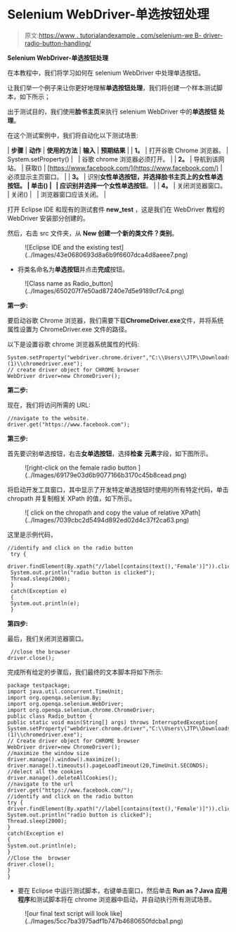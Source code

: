 # Selenium WebDriver-单选按钮处理

> 原文:[https://www . tutorialandexample . com/selenium-we B- driver-radio-button-handling/](https://www.tutorialandexample.com/selenium-web-driver-radio-button-handling/)

**Selenium WebDriver-单选按钮处理**

在本教程中，我们将学习如何在 selenium WebDriver 中处理单选按钮。

让我们举一个例子来让你更好地理解**单选按钮处理**，我们将创建一个样本测试脚本，如下所示；

出于测试目的，我们使用**脸书主页**来执行 selenium WebDriver 中的**单选按钮** **处理**。

在这个测试案例中，我们将自动化以下测试场景:

| **步骤** | **动作** | **使用的方法** | **输入** | **预期结果** |
| **1。** | 打开谷歌 Chrome 浏览器。 | System.setProperty() |   | 谷歌 chrome 浏览器必须打开。 |
| **2。** | 导航到该网站。 | 获取() | [https://www.facebook.com/](https://www.facebook.com/) | 必须显示主页窗口。 |
| **3。** | 识别**女性单选按钮，**并选择脸书主页上的女性单选按钮。 | 单击() |   | 应识别并选择一个**女性单选按钮**。 |
| **4。** | 关闭浏览器窗口。 | 关闭() |   | 浏览器窗口应该关闭。 |

打开 Eclipse IDE 和现有的测试套件 **new_test** ，这是我们在 WebDriver 教程的 WebDriver 安装部分创建的。

然后，右击 src 文件夹，从 **New 创建一个新的类文件？类别**。

<figure class="aligncenter">![Eclipse IDE and the existing test](../Images/43e0680693d8a6b9f6607dca4d8aeee7.png)</figure>

*   将类名命名为**单选按钮**并点击**完成**按钮。

<figure class="aligncenter">![Class name as Radio_button](../Images/650207f7e50ad87240e7d5e9189cf7c4.png)</figure>

**第一步:**

要启动谷歌 Chrome 浏览器，我们需要下载**ChromeDriver.exe**文件，并将系统属性设置为 ChromeDriver.exe 文件的路径。

以下是设置谷歌 chrome 浏览器系统属性的代码:

```
System.setProperty("webdriver.chrome.driver","C:\\Users\\JTP\\Downloads\\chromedriver_win32 (1)\\chromedriver.exe");
// create driver object for CHROME browser
WebDriver driver=new ChromeDriver(); 
```

**第二步:**

现在，我们将访问所需的 URL:

```
//navigate to the website.
driver.get("https://www.facebook.com"); 
```

**第三步:**

首先要识别单选按钮，右击**女单选按钮**，选择**检查** **元素**字段，如下图所示。

<figure class="aligncenter">![right-click on the female radio button ](../Images/69179e03d6b9077166b3170c45b8cead.png)</figure>

将启动开发工具窗口，其中显示了开发特定单选按钮时使用的所有特定代码，单击 chropath 并复制相关 XPath 的值，如下所示。

<figure class="aligncenter">![ click on the chropath and copy the value of relative XPath](../Images/7039cbc2d5494d892ed02d4c37f2ca63.png)</figure>

这里是示例代码，

```
//identify and click on the radio button
 try {
 driver.findElement(By.xpath("//label[contains(text(),'Female')]")).click(); 
 System.out.println("radio button is clicked");
 Thread.sleep(2000);
 } 
 catch(Exception e)
 {
 System.out.println(e);
 } 
```

**第四步:**

最后，我们关闭浏览器窗口。

```
 //close the browser
driver.close();
```

完成所有给定的步骤后，我们最终的文本脚本将如下所示:

```
package testpackage;
import java.util.concurrent.TimeUnit;
import org.openqa.selenium.By;
import org.openqa.selenium.WebDriver;
import org.openqa.selenium.chrome.ChromeDriver;
public class Radio_button {
public static void main(String[] args) throws InterruptedException{ System.setProperty("webdriver.chrome.driver","C:\\Users\\JTP\\Downloads\\chromedriver_win32 (1)\\chromedriver.exe");
// Create driver object for CHROME browser 
WebDriver driver=new ChromeDriver();
//maximize the window size
driver.manage().window().maximize(); 
driver.manage().timeouts().pageLoadTimeout(20,TimeUnit.SECONDS);
//delect all the cookies
driver.manage().deleteAllCookies();
//navigate to the url
driver.get("https://www.facebook.com/"); 
//identify and click on the radio button
try {
driver.findElement(By.xpath("//label[contains(text(),'Female')]")).click(); 
System.out.println("radio button is clicked");
Thread.sleep(2000);
} 
catch(Exception e) 
{
System.out.println(e);
}
//Close the  browser  
driver.close();  
}
}
```

*   要在 Eclipse 中运行测试脚本，右键单击窗口，然后单击 **Run as？Java 应用程序**和测试脚本将在 chrome 浏览器中启动，并自动执行所有测试场景。

<figure class="aligncenter">![our final text script will look like](../Images/5cc7ba3975adf1b747b4680650fdcba1.png)</figure>